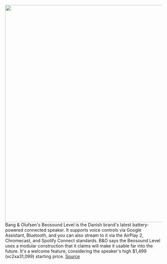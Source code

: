 <img src='https://cdn.vox-cdn.com/thumbor/BHAU8Q0a4_Dfk1p_QDkFuh8Z-Lc=/0x0:1600x1066/1200x800/filters:focal(908x491:1164x747)/cdn.vox-cdn.com/uploads/chorus_image/image/68767126/CS_Level__wood__5.tif.0.jpg' width='700px' /><br/>
Bang & Olufsen's Beosound Level is the Danish brand's latest battery-powered connected speaker. It supports voice controls via Google Assistant, Bluetooth, and you can also stream to it via the AirPlay 2, Chromecast, and Spotify Connect standards. B&O says the Beosound Level uses a modular construction that it claims will make it usable far into the future. It's a welcome feature, considering the speaker's high $1,499 (xc2xa31,099) starting price.
<a href='https://www.theverge.com/2021/2/4/22264409/bang-and-olufsen-beosound-level-modular-streaming-smart-speaker-bluetooth-airplay'> Source <a/>
